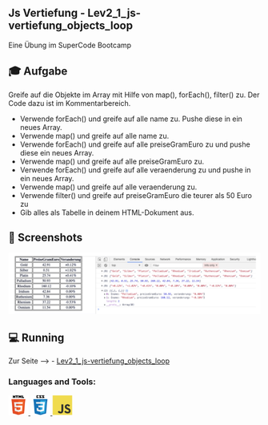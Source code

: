 ## Js Vertiefung - Lev2_1_js-vertiefung_objects_loop

Eine Übung im SuperCode Bootcamp

## 🎓 Aufgabe

Greife auf die Objekte im Array mit Hilfe von map(), forEach(), filter() zu.
Der Code dazu ist im Kommentarbereich.

- Verwende forEach() und greife auf alle name zu. Pushe diese in ein neues Array.
- Verwende map() und greife auf alle name zu.
- Verwende forEach() und greife auf alle preiseGramEuro zu und pushe diese ein neues Array.
- Verwende map() und greife auf alle preiseGramEuro zu.
- Verwende forEach() und greife auf alle veraenderung zu und pushe in ein neues Array.
- Verwende map() und greife auf alle veraenderung zu.
- Verwende filter() und greife auf preiseGramEuro die teurer als 50 Euro zu
- Gib alles als Tabelle in deinem HTML-Dokument aus.

## 📸 Screenshots

![App Screenshot](assets/img/screen.png)

## 💻 Running

Zur Seite —> - [Lev2_1_js-vertiefung_objects_loop](https://mukkez.github.io/Bootcamp/tasks/Day_63/Lev2_1_js-vertiefung_objects_loops/)

<p align="left">
</p>

<h3 align="left">Languages and Tools:</h3>
<p align="left"> <a href="https://www.w3schools.com/html/" target="_blank" rel="noreferrer"> <img src="https://raw.githubusercontent.com/devicons/devicon/master/icons/html5/html5-original-wordmark.svg" alt="html5" width="40" height="40"/> </a>
<a href="https://www.w3schools.com/css/" target="_blank" rel="noreferrer"> <img src="https://raw.githubusercontent.com/devicons/devicon/master/icons/css3/css3-original-wordmark.svg" alt="css3" width="40" height="40"/> </a> 
<a href="https://www.w3schools.com/css/" target="_blank" rel="noreferrer"> <img src="https://raw.githubusercontent.com/devicons/devicon/master/icons/javascript/javascript-original.svg" alt="css3" width="40" height="40"/> </a> </p>
